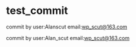 # test_commit

commit by user:Alanscut email:wp_scut@163.com

commit by user:Alan_scut email:wp_scut@163.com
